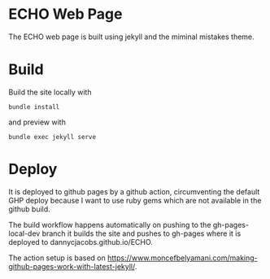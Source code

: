 # ECHO Web Page
The ECHO web page is built using jekyll and the miminal mistakes theme.


# Build
Build the site locally with
```
bundle install
```
and preview with
```
bundle exec jekyll serve
```

# Deploy
It is deployed to github pages by a github action, circumventing the default
GHP deploy because I want to use ruby gems which are not available in the
github build.

The build workflow happens automatically on pushing to the gh-pages-local-dev branch it builds the
site and pushes to gh-pages where it is deployed to dannycjacobs.github.io/ECHO.

The action setup is based on https://www.moncefbelyamani.com/making-github-pages-work-with-latest-jekyll/.
